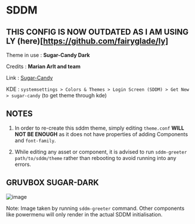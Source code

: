 # SDDM

## THIS CONFIG IS NOW OUTDATED AS I AM USING LY (here)[https://github.com/fairyglade/ly]

Theme in use : **Sugar-Candy Dark**

Credits : **Marian Arlt and team** 

Link : [Sugar-Candy](https://github.com/MarianArlt/sddm-sugar-dark)

KDE : `systemsettings > Colors & Themes > Login Screen (SDDM) > Get New > sugar-candy` (to get theme through kde)

## NOTES

1. In order to re-create this sddm theme, simply editing `theme.conf` **WILL NOT BE ENOUGH** as it does not have properties of adding Components and `font-family`.

2. While editing any asset or component, it is advised to run `sddm-greeter path/to/sddm/theme` rather than rebooting to avoid running into any errors.


## GRUVBOX SUGAR-DARK

![image](https://github.com/nots1dd/dotfiles/assets/140317709/19b92d4e-f6d9-4103-93d3-8bb8f29dbd32)

Note: Image taken by running `sddm-greeter` command. Other components like powermenu will only render in the actual SDDM initialisation.

